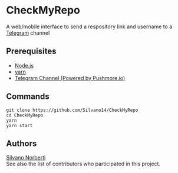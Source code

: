 # CheckMyRepo

A web/mobile interface to send a respository link and username to a [Telegram](https://web.telegram.org) channel

## Prerequisites

- [Node.js](https://nodejs.org/it/) 
- [yarn](https://classic.yarnpkg.com/en/docs/install/#windows-stable)
- [Telegram Channel (Powered by Pushmore.io)](https://pushmore.io/)

## Commands
```
git clone https://github.com/Silvano14/CheckMyRepo
cd CheckMyRepo
yarn
yarn start
```

## Authors

[Silvano Norberti](https://github.com/Silvano14)  
See also the list of contributors who participated in this project.
